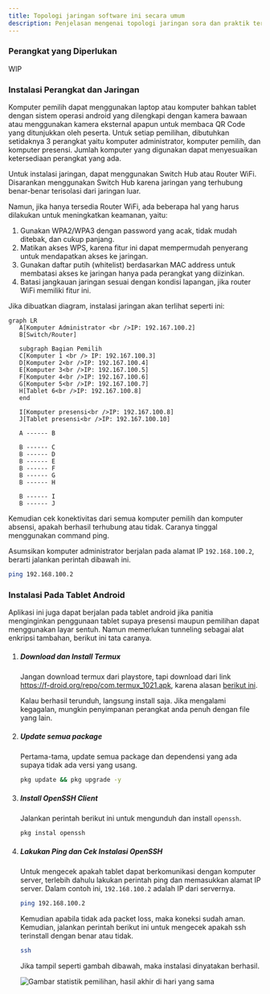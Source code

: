 ```yaml
---
title: Topologi jaringan software ini secara umum
description: Penjelasan mengenai topologi jaringan sora dan praktik terbaiknya.
---
```


### Perangkat yang Diperlukan

WIP

### Instalasi Perangkat dan Jaringan

Komputer pemilih dapat menggunakan laptop atau komputer bahkan tablet dengan sistem operasi android yang dilengkapi dengan kamera bawaan atau menggunakan kamera eksternal apapun untuk membaca QR Code yang ditunjukkan oleh peserta. Untuk setiap pemilihan, dibutuhkan setidaknya 3 perangkat yaitu komputer administrator, komputer pemilih, dan komputer presensi. Jumlah komputer yang digunakan dapat menyesuaikan ketersediaan perangkat yang ada.

Untuk instalasi jaringan, dapat menggunakan Switch Hub atau Router WiFi. Disarankan menggunakan Switch Hub karena jaringan yang terhubung benar-benar terisolasi dari jaringan luar.

Namun, jika hanya tersedia Router WiFi, ada beberapa hal yang harus dilakukan untuk meningkatkan keamanan, yaitu:

1. Gunakan WPA2/WPA3 dengan password yang acak, tidak mudah ditebak, dan cukup panjang.
2. Matikan akses WPS, karena fitur ini dapat mempermudah penyerang untuk mendapatkan akses ke jaringan.
3. Gunakan daftar putih (whitelist) berdasarkan MAC address untuk membatasi akses ke jaringan hanya pada perangkat yang diizinkan.
4. Batasi jangkauan jaringan sesuai dengan kondisi lapangan, jika router WiFi memiliki fitur ini.

Jika dibuatkan diagram, instalasi jaringan akan terlihat seperti ini:

```mermaid
graph LR
   A[Komputer Administrator <br />IP: 192.167.100.2]
   B[Switch/Router]

   subgraph Bagian Pemilih
   C[Komputer 1 <br /> IP: 192.167.100.3]
   D[Komputer 2<br />IP: 192.167.100.4]
   E[Komputer 3<br />IP: 192.167.100.5]
   F[Komputer 4<br />IP: 192.167.100.6]
   G[Komputer 5<br />IP: 192.167.100.7]
   H[Tablet 6<br />IP: 192.167.100.8]
   end

   I[Komputer presensi<br />IP: 192.167.100.8]
   J[Tablet presensi<br />IP: 192.167.100.10]

   A ------ B

   B ------ C
   B ------ D
   B ------ E
   B ------ F
   B ------ G
   B ------ H

   B ------ I
   B ------ J
```

Kemudian cek konektivitas dari semua komputer pemilih dan komputer absensi, apakah berhasil terhubung atau tidak. Caranya tinggal menggunakan command ping.

Asumsikan komputer administrator berjalan pada alamat IP `192.168.100.2`, berarti jalankan perintah dibawah ini.

```sh
ping 192.168.100.2
```

### Instalasi Pada Tablet Android

Aplikasi ini juga dapat berjalan pada tablet android jika panitia menginginkan penggunaan tablet supaya presensi maupun pemilihan dapat menggunakan layar sentuh. Namun memerlukan tunneling sebagai alat enkripsi tambahan, berikut ini tata caranya.

1. ##### Download dan Install Termux
   
   Jangan download termux dari playstore, tapi download dari link https://f-droid.org/repo/com.termux_1021.apk, karena alasan [berikut ini](https://github.com/termux-play-store#background).

   Kalau berhasil terunduh, langsung install saja. Jika mengalami kegagalan, mungkin penyimpanan perangkat anda penuh dengan file yang lain.

2. ##### Update semua package

   Pertama-tama, update semua package dan dependensi yang ada supaya tidak ada versi yang usang.

   ```sh
   pkg update && pkg upgrade -y
   ```

3. ##### Install OpenSSH Client

   Jalankan perintah berikut ini untuk mengunduh dan install `openssh`.

   ```sh
   pkg instal openssh
   ```

4. ##### Lakukan Ping dan Cek Instalasi OpenSSH

   Untuk mengecek apakah tablet dapat berkomunikasi dengan komputer server, terlebih dahulu lakukan perintah ping dan memasukkan alamat IP server. Dalam contoh ini, `192.168.100.2` adalah IP dari servernya.

   ```sh
   ping 192.168.100.2
   ```

   Kemudian apabila tidak ada packet loss, maka koneksi sudah aman. Kemudian, jalankan perintah berikut ini untuk mengecek apakah ssh terinstall dengan benar atau tidak.

   ```sh
   ssh
   ```

   Jika tampil seperti gambah dibawah, maka instalasi dinyatakan berhasil.

   <div class="flex flex-col justify-center items-center gap-2">
      <img src="/assets/baseline/topologi-alat-praktik/termux-ssh.jpeg" alt="Gambar statistik pemilihan, hasil akhir di hari yang sama" />
   </div>